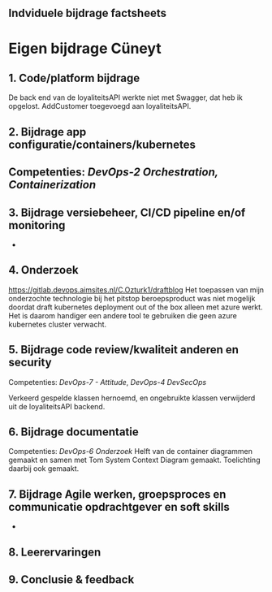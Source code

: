 

## Indviduele bijdrage factsheets

# Eigen bijdrage Cüneyt

## 1. Code/platform bijdrage

De back end van de loyaliteitsAPI werkte niet met Swagger, dat heb ik opgelost. AddCustomer toegevoegd aan loyaliteitsAPI.

## 2. Bijdrage app configuratie/containers/kubernetes

Competenties: *DevOps-2 Orchestration, Containerization*
 - 
## 3. Bijdrage versiebeheer, CI/CD pipeline en/of monitoring
- 
## 4. Onderzoek
https://gitlab.devops.aimsites.nl/C.Ozturk1/draftblog
Het toepassen van mijn onderzochte technologie bij het pitstop beroepsproduct was niet mogelijk doordat draft kubernetes deployment out of the box alleen met azure werkt. Het is daarom handiger een andere tool te gebruiken die geen azure kubernetes cluster verwacht.

## 5. Bijdrage code review/kwaliteit anderen en security

Competenties: *DevOps-7 - Attitude*, *DevOps-4 DevSecOps*

Verkeerd gespelde klassen hernoemd, en ongebruikte klassen verwijderd uit de loyaliteitsAPI backend.
 
## 6. Bijdrage documentatie

Competenties: *DevOps-6 Onderzoek*
Helft van de container diagrammen gemaakt en samen met Tom System Context Diagram gemaakt. Toelichting daarbij ook gemaakt.
 
## 7. Bijdrage Agile werken, groepsproces en communicatie opdrachtgever en soft skills
- 
## 8. Leerervaringen

## 9. Conclusie & feedback


